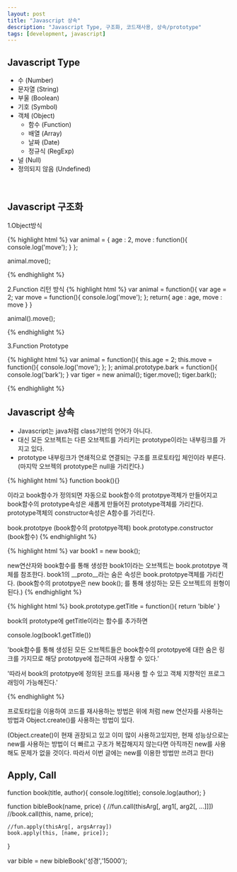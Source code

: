 ```yaml
---
layout: post
title: "Javascript 상속"
description: "Javascript Type, 구조화, 코드재사용, 상속/prototype"
tags: [development, javascript]
---
```


## Javascript Type
- 수 (Number)
- 문자열 (String)
- 부울 (Boolean)
- 기호 (Symbol)
- 객체 (Object)
	* 함수 (Function)
	* 배열 (Array)
	* 날짜 (Date)
	* 정규식 (RegExp)
- 널 (Null)
- 정의되지 않음 (Undefined)

<br>


## Javascript 구조화

1.Object방식 

{% highlight html %}
var animal = {
	age : 2,
	move : function(){
		console.log('move');
	}
};

animal.move();

{% endhighlight %}

2.Function 리턴 방식
{% highlight html %}
var animal = function(){
	var age = 2;
	var move = function(){
		console.log('move');
	};
	return{
		age : age,
		move : move
	}
}

animal().move();

{% endhighlight %}

3.Function Prototype

{% highlight html %}
var animal = function(){
	this.age = 2;
	this.move = function(){
		console.log('move');
	};
};
animal.prototype.bark = function(){
	console.log('bark');
}
var tiger = new animal();
tiger.move();
tiger.bark();

{% endhighlight %}

## Javascript 상속

- Javascript는 java처럼 class기반의 언어가 아니다.
- 대신 모든 오브젝트는 다른 오브젝트를 가리키는 prototype이라는 내부링크를 가지고 있다. 
- prototype 내부링크가 연쇄적으로 연결되는 구조를 프로토타입 체인이라 부른다. (마지막 오브젝의 prototype은 null을 가리킨다.)

{% highlight html %}
function book(){} 

이라고 book함수가 정의되면 자동으로 book함수의 prototpye객체가 만들어지고 
book함수의 prototype속성은 새롭게 만들어진 prototype객체를 가리킨다.
prototype객체의 constructor속성은 A함수를 가리킨다.

book.prototpye (book함수의 prototpye객체)
book.prototype.constructor (book함수)
{% endhighlight %}

{% highlight html %}
var book1 = new book();

new연산자와 book함수를 통해 생성한 book1이라는 오브젝트는 book.prototpye 객체를 참조한다.
book1의 __proto__라는 숨은 속성은 book.prototpye객체를 가리킨다.
(book함수의 prototpye은 new book(); 를 통해 생성하는 모든 오브젝트의 원형이 된다.)
{% endhighlight %}

{% highlight html %}
book.prototype.getTitle = function(){
	return 'bible'
}

book의 prototype에 getTitle이라는 함수를 추가하면 

console.log(book1.getTitle())


'book함수를 통해 생성된 모든 오브젝트들은 book함수의 
prototpye에 대한 숨은 링크를 가지므로 
해당 prototpye에 접근하여 사용할 수 있다.'

'따라서 book의 prototpye에 정의된 코드를 
재사용 할 수 있고 객체 지향적인 프로그래밍이 가능해진다.'

{% endhighlight %}

프로토타입을 이용하여 코드를 재사용하는 방법은 
위에 처럼 new 연산자를 사용하는 방법과
Object.create()를 사용하는 방법이 있다.

(Object.create()이 현재 권장되고 있고 이미 많이 사용하고있지만, 현재 성능상으로는 new를 사용하는 방법이 더 빠르고 구조가 복잡해지지 않는다면 아직까진 new를 사용해도 문제가 없을 것이다. 따라서 이번 글에는 new를 이용한 방법만 쓰려고 한다)


## Apply, Call

function book(title, author){
	console.log(title);
	console.log(author);
}

function bibleBook(name, price) {
	//fun.call(thisArg[, arg1[, arg2[, ...]]])
	//book.call(this, name, price);
	
	//fun.apply(thisArg[, argsArray])
	book.apply(this, [name, price]);
}

var bible = new bibleBook('성경','15000');





